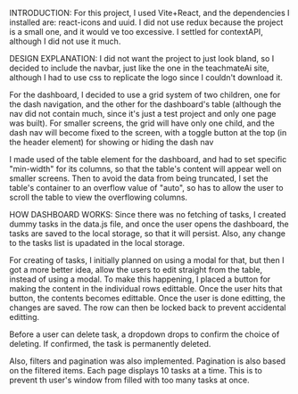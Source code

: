 INTRODUCTION:
For this project, I used Vite+React, and the dependencies I installed are: react-icons and uuid.
I did not use redux because the project is a small one, and it would ve too excessive. I settled for contextAPI, although I did not use it much.

DESIGN EXPLANATION:
I did not want the project to just look bland, so I decided to include the navbar, just like the one in the teachmateAi site, although I had to use css to replicate the logo since I couldn't download it.

For the dashboard, I decided to use a grid system of two children, one for the dash navigation, and the other for the dashboard's table (although the nav did not contain much, since it's just a test project and only one page was built). For smaller screens, the grid will have only one child, and the dash nav will become fixed to the screen, with a toggle button at the top (in the header element) for showing or hiding the dash nav

I made used of the table element for the dashboard, and had to set specific "min-width" for its columns, so that the table's content will appear well on smaller screens. Then to avoid the data from being truncated, I set the table's container to an overflow value of "auto", so has to allow the user to scroll the table to view the overflowing columns.

HOW DASHBOARD WORKS:
Since there was no fetching of tasks, I created dummy tasks in the data.js file, and once the user opens the dashboard, the tasks are saved to the local storage, so that it will persist. Also, any change to the tasks list is upadated in the local storage. 

For creating of tasks, I initially planned on using a modal for that, but then I got a more better idea, allow the users to edit straight from the table, instead of using a modal. To make this happening, I placed a button for making the content in the individual rows edittable. Once the user hits that button, the contents becomes edittable. Once the user is done editting, the changes are saved. The row can then be locked back to prevent accidental editting.

Before a user can delete task, a dropdown drops to confirm the choice of deleting. If confirmed, the task is permanently deleted.

Also, filters and pagination was also implemented. Pagination is also based on the filtered items. Each page displays 10 tasks at a time. This is to prevent th user's window from filled with too many tasks at once.


